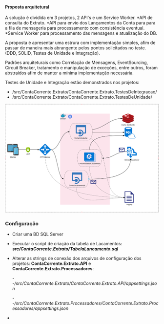 #### Proposta arquitetural

A solução é dividida em 3 projetos, 2 API's e um Service Worker.
*API de consulta do Extrato.
*API para envio dos Lançamentos da Conta para para a fila de mensageria para processamento com consistência eventual.
*Service Worker para processamento das mensagens e atualização do DB.

A proposta é apresentar uma estrura com implementação simples, afim de passar de maneira mais abrangente pelos pontos solicitados no teste. (DDD, SOLID, Testes de Unidade e Integração).

Padrões arquiteturais como Correlação de Mensagens, EventSourcing,  Circuit Breaker, tratamento e manipulação de exceções, entre outros, foram abstraídos afim de manter a mínima implementação necessária.

Testes de Unidade e Integração estão demonstrados nos projetos:
* /src/ContaCorrente.Extrato/ContaCorrente.Extrato.TestesDeIntegracao/
* /src/ContaCorrente.Extrato/ContaCorrente.Extrato.TestesDeUnidade/

![](https://raw.githubusercontent.com/Dumorro/imgs/master/modelo-arq.png)


### Configuração
* Criar uma BD SQL Server
* Executar o script de criação da tabela de Lacamentos: ***src/ContaCorrente.Extrato/TabelaLancamento.sql***
* Alterar as strings de conexão dos arquivos de configuração dos projetos:  **ContaCorrente.Extrato.API** e **ContaCorrente.Extrato.Processadores**: 
   
   --*/src/ContaCorrente.Extrato/ContaCorrente.Extrato.API/appsettings.json*
   
   --*/src/ContaCorrente.Extrato.Processadores/ContaCorrente.Extrato.Processadores/appsettings.json*

*
